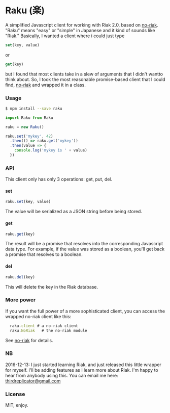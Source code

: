 # Raku (楽)

A simplified Javascript client for working with Riak 2.0, based on [no-riak](https://github.com/oleksiyk/no-riak).  "Raku" means "easy" or "simple" in Japanese and it kind of sounds like "Riak."  Basically, I wanted a client where i could just type

```javascript
set(key, value)
```

or

```javascript
get(key)
```

but I found that most clients take in a slew of arguments that I didn't wantto think about.  So, I took the most reasonable promise-based client that I could find, [no-riak](https://github.com/oleksiyk/no-riak) and wrapped it in a class.

### Usage

```sh
$ npm install --save raku
```

```javascript
import Raku from Raku

raku = new Raku()

raku.set('mykey', 42)
  .then(() => raku.get('mykey'))
  .then(value => {
    console.log('mykey is ' + value)
  })
```

### API

This client only has only 3 operations: get, put, del.

#### set

```javascript
raku.set(key, value)
```

The value will be serialized as a JSON string before being stored.

#### get

```javascript
raku.get(key)
```

The result will be a promise that resolves into the corresponding Javascript data type.  For example, if the value was stored as a boolean, you'll get back a promise that resolves to a boolean.

#### del
````javascript
raku.del(key)
````

This will delete the key in the Riak database.

### More power

If you want the full power of a more sophisticated client, you can access the wrapped no-riak client like this:

```javascript
  raku.client # a no-riak client
  raku.NoRiak   # the no-riak module
```

See [no-riak](https://github.com/oleksiyk/no-riak) for details.

### NB

2016-12-13: I just started learning Riak, and just released this little wrapper for myself.  I'll be adding features as I learn more about Riak.  I'm happy to hear from anybody using this.  You can email me here: thirdreplicator@gmail.com

### License

MIT, enjoy.
